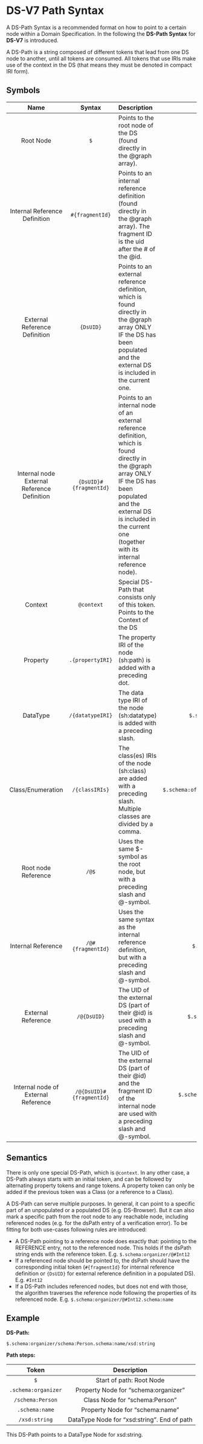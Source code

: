 # DS-V7 Path Syntax

A DS-Path Syntax is a recommended format on how to point to a certain node within a Domain Specification. In the
following the **DS-Path Syntax** for **DS-V7** is introduced.

A DS-Path is a string composed of different tokens that lead from one DS node to another, until all tokens are consumed.
All tokens that use IRIs make use of the context in the DS (that means they must be denoted in compact IRI form).


## Symbols

|                 Name                |         Syntax         |                                                                                  Description                                                                                  |                Full example               |
|:-----------------------------------:|:----------------------:|:------------------------------------------------------------------------------------------------------------------------------------------------------------------------------|:-----------------------------------------:|
|              Root Node              |            `$`           | Points to the root node of the DS (found directly in the @graph array).                                                                                                       |                     `$`                     |
|    Internal Reference Definition    |     ` #{fragmentId} `    | Points to an internal reference definition (found directly in the @graph array). The fragment ID is the uid after the # of the @id.                                           |                   `#tMMiT`                 |
|    External Reference Definition    |         `{DsUID}`        | Points to an external reference definition, which is found directly in the @graph array ONLY IF the DS has been populated and the external DS is included in the current one. |                 `gsaTefLCP`                 |
|    Internal node External Reference Definition    |         `{DsUID}#{fragmentId}`        | Points to an internal node of an external reference definition, which is found directly in the @graph array ONLY IF the DS has been populated and the external DS is included in the current one (together with its internal reference node). |                 `gsaTefLCP#lwioY`                 |
|               Context               |        `@context`        | Special DS-Path that consists only of this token. Points to the Context of the DS                                                                                             |                  `@context`                 |
|               Property              |     `.{propertyIRI}`     | The property IRI of the node (sh:path) is added with a preceding dot.                                                                                                         |               `$.schema:name`               |
|               DataType              |     `/{datatypeIRI}`     | The data type IRI of the node (sh:datatype) is added with a preceding slash.                                                                                                  |         `$.schema:name/xsd:string`          |
|          Class/Enumeration          |      `/{classIRIs}`      | The class(es) IRIs of the node (sh:class) are added with a preceding slash. Multiple classes are divided by a comma.                                                          | `$.schema:offer/schema:Product,schema:Room` |
|         Root node Reference         |           `/@$`          | Uses the same $-symbol as the root node, but with a preceding slash and @-symbol.                                                                                             |             `$.schema:offer/@$`             |
|          Internal Reference         |     `/@#{fragmentId}`    | Uses the same syntax as the internal reference definition, but with a preceding slash and @-symbol.                                                                           |           `$.schema:offer/@#tMMiT`          |
|          External Reference         |        `/@{DsUID}`       | The UID of the external DS (part of their @id) is used with a preceding slash and @-symbol.                                                                                   |         `$.schema:offer/@yFV-LM7MP`         |
| Internal node of External Reference | `/@{DsUID}#{fragmentId}` | The UID of the external DS (part of their @id) and the fragment ID of the internal node are used with a preceding slash and @-symbol.                                         |      `$.schema:offer/@gsaTefLCP#lwioY`      |

## Semantics 

There is only one special DS-Path, which is `@context`. In any other case, a DS-Path always starts with an initial token, and can be followed by alternating property tokens and range tokens. A property token can only be added if the previous token was a Class (or a reference to a Class).

A DS-Path can serve multiple purposes. In general, it can point to a specific part of an unpopulated or a populated DS (e.g. DS-Browser). But it can also mark a specific path from the root node to any reachable node, including referenced nodes (e.g. for the dsPath entry of a verification error). To be fitting for both use-cases following rules are introduced:

* A DS-Path pointing to a reference node does exactly that: pointing to the REFERENCE entry, not to the referenced node. This holds if the dsPath string ends with the reference token. E.g. `$.schema:organizer/@#Int12`
* If a referenced node should be pointed to, the dsPath should have the corresponding initial token (`#{fragmentId}` for internal reference definition or `{DsUID}` for external reference definition in a populated DS). E.g. `#Int12`
* If a DS-Path includes referenced nodes, but does not end with those, the algorithm traverses the reference node following the properties of its referenced node. E.g. `$.schema:organizer/@#Int12.schema:name`

## Example

**DS-Path:**

`$.schema:organizer/schema:Person.schema:name/xsd:string`

**Path steps:**

|       Token      |                 Description                |
|:-----------------:|:------------------------------------:|
|         `$`         |               Start of path: Root Node              |
| `.schema:organizer` | Property Node for “schema:organizer” |
|   `/schema:Person`  |    Class Node for “schema:Person”    |
|    `.schema:name`   |    Property Node for “schema:name”   |
|    `/xsd:string`    |    DataType Node for “xsd:string”. End of path   |

This DS-Path points to a DataType Node for xsd:string.